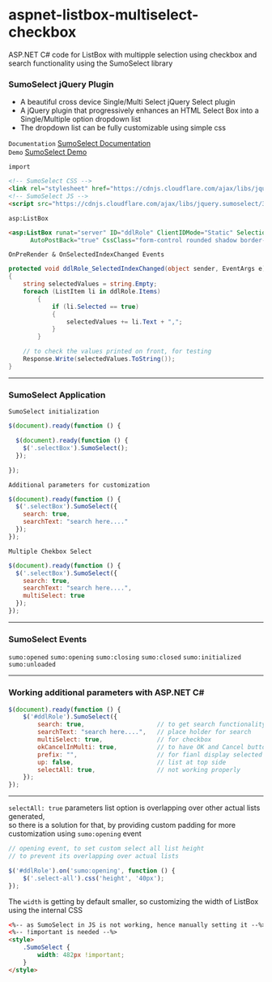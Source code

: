 # aspnet-listbox-multiselect-checkbox
ASP.NET C# code for ListBox with multipple selection using checkbox and search functionality using the SumoSelect library

### SumoSelect jQuery Plugin
* A beautiful cross device Single/Multi Select jQuery Select plugin
* A jQuery plugin that progressively enhances an HTML Select Box into a Single/Multiple option dropdown list
*  The dropdown list can be fully customizable using simple css

`Documentation` <a href="https://hemantnegi.github.io/jquery.sumoselect/" target="_blank">SumoSelect Documentation</a>   
`Demo` <a href="https://hemantnegi.github.io/jquery.sumoselect/sumoselect_demo.html" target="_blank">SumoSelect Demo</a>


`import`  
``` html
<!-- SumoSelect CSS -->
<link rel="stylesheet" href="https://cdnjs.cloudflare.com/ajax/libs/jquery.sumoselect/3.1.6/sumoselect.min.css" />
<!-- SumoSelect JS -->
<script src="https://cdnjs.cloudflare.com/ajax/libs/jquery.sumoselect/3.1.6/jquery.sumoselect.min.js"></script>
```


`asp:ListBox`   
``` html
<asp:ListBox runat="server" ID="ddlRole" ClientIDMode="Static" SelectionMode="Multiple" OnSelectedIndexChanged="ddlRole_SelectedIndexChanged" 
      AutoPostBack="true" CssClass="form-control rounded shadow border-0" OnPreRender="ddlRole_SelectedIndexChanged"></asp:ListBox>
```    


`OnPreRender & OnSelectedIndexChanged Events`   
``` csharp
protected void ddlRole_SelectedIndexChanged(object sender, EventArgs e)
{
    string selectedValues = string.Empty;
    foreach (ListItem li in ddlRole.Items)
        {
            if (li.Selected == true)
            {
                selectedValues += li.Text + ",";
            }
        }

    // to check the values printed on front, for testing
    Response.Write(selectedValues.ToString());
}
```


<hr/>



### SumoSelect Application
`SumoSelect initialization`    
``` javascript
$(document).ready(function () {

  $(document).ready(function () {
    $('.selectBox').SumoSelect();
  });

});
```


`Additional parameters for customization`     
``` javascript
$(document).ready(function () {
  $('.selectBox').SumoSelect({
    search: true,
    searchText: "search here...."
  });
});
```


`Multiple Chekbox Select`  
``` javascript
$(document).ready(function () {
  $('.selectBox').SumoSelect({
    search: true,
    searchText: "search here....",
    multiSelect: true
  });
});
```


<hr/>


### SumoSelect Events
`sumo:opened`
`sumo:opening`
`sumo:closing`
`sumo:closed`
`sumo:initialized`
`sumo:unloaded`

<hr/>


### Working additional parameters with ASP.NET C#

``` javascript
$(document).ready(function () {
    $('#ddlRole').SumoSelect({
        search: true,                    // to get search functionality
        searchText: "search here....",   // place holder for search
        multiSelect: true,               // for checkbox
        okCancelInMulti: true,           // to have OK and Cancel button for events
        prefix: "",                      // for fianl display selected value
        up: false,                       // list at top side
        selectAll: true,                 // not working properly
    });
});
```

<hr/>

`selectAll: true` parameters list option is overlapping over other actual lists generated,   
so there is a solution for that, by providing custom padding for more customization using `sumo:opening` event   

```javascript
// opening event, to set custom select all list height
// to prevent its overlapping over actual lists

$('#ddlRole').on('sumo:opening', function () {
    $('.select-all').css('height', '40px');
});
```


The `width` is getting by default smaller, so customizing the width of ListBox using the internal CSS   
``` html
<%-- as SumoSelect in JS is not working, hence manually setting it --%>
<%-- !important is needed --%>
<style>
    .SumoSelect {
        width: 482px !important;
    }
</style>
```
